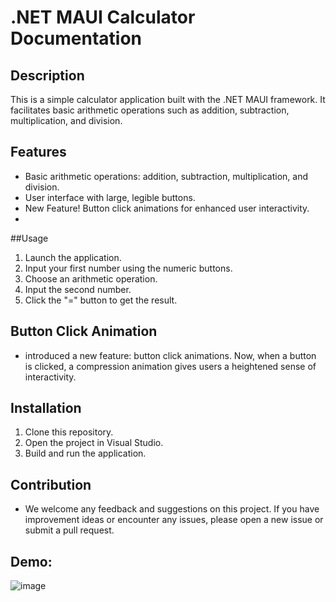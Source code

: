 # .NET MAUI Calculator Documentation
## Description
This is a simple calculator application built with the .NET MAUI framework. It facilitates basic arithmetic operations such as addition, subtraction, multiplication, and division.

## Features
- Basic arithmetic operations: addition, subtraction, multiplication, and division.
- User interface with large, legible buttons.
- New Feature! Button click animations for enhanced user interactivity.
- 
##Usage
1. Launch the application.
1. Input your first number using the numeric buttons.
1. Choose an arithmetic operation.
1. Input the second number.
1. Click the "=" button to get the result.

## Button Click Animation
- introduced a new feature: button click animations. Now, when a button is clicked, a compression animation gives users a heightened sense of interactivity.

## Installation
1. Clone this repository.
1. Open the project in Visual Studio.
1. Build and run the application.
## Contribution
- We welcome any feedback and suggestions on this project. If you have improvement ideas or encounter any issues, please open a new issue or submit a pull request.
## Demo:
![image](https://github.com/DBOYttt/maui-simple-calculator/assets/65898012/dc4ffa62-d16e-4060-be63-ed970a60bf32)


